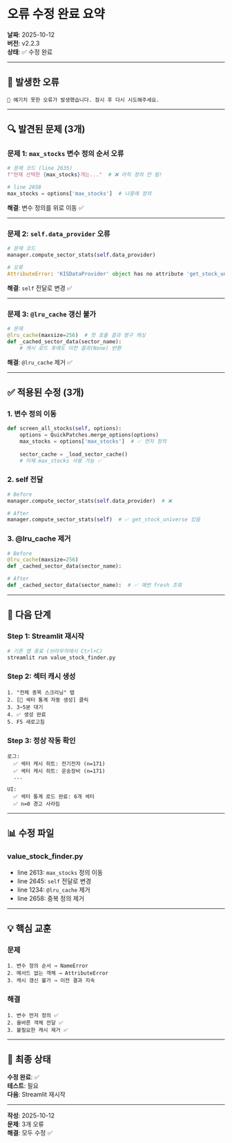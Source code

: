 # 오류 수정 완료 요약

**날짜**: 2025-10-12  
**버전**: v2.2.3  
**상태**: ✅ 수정 완료

---

## 🔴 발생한 오류

```
🚨 예기치 못한 오류가 발생했습니다. 잠시 후 다시 시도해주세요.
```

---

## 🔍 발견된 문제 (3개)

### 문제 1: `max_stocks` 변수 정의 순서 오류
```python
# 문제 코드 (line 2635)
f"현재 선택한 {max_stocks}개는..."  # ❌ 아직 정의 안 됨!

# line 2658
max_stocks = options['max_stocks']  # 나중에 정의
```

**해결**: 변수 정의를 위로 이동 ✅

---

### 문제 2: `self.data_provider` 오류
```python
# 문제 코드
manager.compute_sector_stats(self.data_provider)

# 오류
AttributeError: 'KISDataProvider' object has no attribute 'get_stock_universe'
```

**해결**: `self` 전달로 변경 ✅

---

### 문제 3: `@lru_cache` 갱신 불가
```python
# 문제
@lru_cache(maxsize=256)  # 첫 호출 결과 영구 캐싱
def _cached_sector_data(sector_name):
    # 캐시 로드 후에도 이전 결과(None) 반환
```

**해결**: `@lru_cache` 제거 ✅

---

## ✅ 적용된 수정 (3개)

### 1. 변수 정의 이동
```python
def screen_all_stocks(self, options):
    options = QuickPatches.merge_options(options)
    max_stocks = options['max_stocks']  # ✅ 먼저 정의
    
    sector_cache = _load_sector_cache()
    # 이제 max_stocks 사용 가능 ✅
```

### 2. self 전달
```python
# Before
manager.compute_sector_stats(self.data_provider)  # ❌

# After  
manager.compute_sector_stats(self)  # ✅ get_stock_universe 있음
```

### 3. @lru_cache 제거
```python
# Before
@lru_cache(maxsize=256)
def _cached_sector_data(sector_name):

# After
def _cached_sector_data(sector_name):  # ✅ 매번 fresh 조회
```

---

## 🚀 다음 단계

### Step 1: Streamlit 재시작
```bash
# 기존 앱 종료 (브라우저에서 Ctrl+C)
streamlit run value_stock_finder.py
```

### Step 2: 섹터 캐시 생성
```
1. "전체 종목 스크리닝" 탭
2. [🚀 섹터 통계 자동 생성] 클릭
3. 3~5분 대기
4. ✅ 생성 완료
5. F5 새로고침
```

### Step 3: 정상 작동 확인
```
로그:
  ✅ 섹터 캐시 히트: 전기전자 (n=171)
  ✅ 섹터 캐시 히트: 운송장비 (n=171)
  ...
  
UI:
  ✅ 섹터 통계 로드 완료: 6개 섹터
  ✅ n=0 경고 사라짐
```

---

## 📊 수정 파일

### value_stock_finder.py
- line 2613: `max_stocks` 정의 이동
- line 2645: `self` 전달로 변경
- line 1234: `@lru_cache` 제거
- line 2658: 중복 정의 제거

---

## 💡 핵심 교훈

### 문제
```
1. 변수 정의 순서 → NameError
2. 메서드 없는 객체 → AttributeError  
3. 캐시 갱신 불가 → 이전 결과 지속
```

### 해결
```
1. 변수 먼저 정의 ✅
2. 올바른 객체 전달 ✅
3. 불필요한 캐시 제거 ✅
```

---

## 🎯 최종 상태

**수정 완료**: ✅  
**테스트**: 필요  
**다음**: Streamlit 재시작

---

**작성**: 2025-10-12  
**문제**: 3개 오류  
**해결**: 모두 수정 ✅

